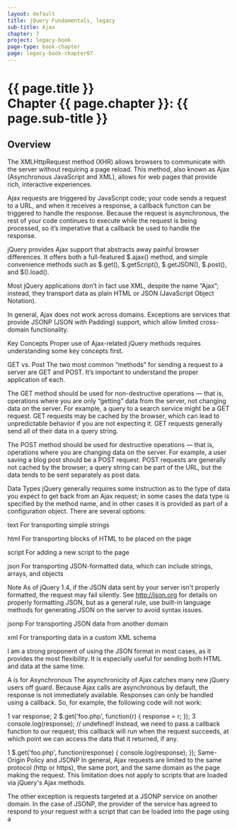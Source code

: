 ```yaml
---
layout: default
title: jQuery Fundamentals, legacy
sub-title: Ajax
chapter: 7
project: legacy-book
page-type: book-chapter
page: legacy-book-chapter07
---
```


# {{ page.title }} <br> Chapter {{ page.chapter }}: {{ page.sub-title }}

## Overview

The XMLHttpRequest method (XHR) allows browsers to communicate with the server without requiring a page reload. This method, also known as Ajax (Asynchronous JavaScript and XML), allows for web pages that provide rich, interactive experiences.

Ajax requests are triggered by JavaScript code; your code sends a request to a URL, and when it receives a response, a callback function can be triggered to handle the response. Because the request is asynchronous, the rest of your code continues to execute while the request is being processed, so it’s imperative that a callback be used to handle the response.

jQuery provides Ajax support that abstracts away painful browser differences. It offers both a full-featured $.ajax() method, and simple convenience methods such as $.get(), $.getScript(), $.getJSON(), $.post(), and $().load().

Most jQuery applications don’t in fact use XML, despite the name “Ajax”; instead, they transport data as plain HTML or JSON (JavaScript Object Notation).

In general, Ajax does not work across domains. Exceptions are services that provide JSONP (JSON with Padding) support, which allow limited cross-domain functionality.

Key Concepts
Proper use of Ajax-related jQuery methods requires understanding some key concepts first.

GET vs. Post
The two most common “methods” for sending a request to a server are GET and POST. It’s important to understand the proper application of each.

The GET method should be used for non-destructive operations — that is, operations where you are only “getting” data from the server, not changing data on the server. For example, a query to a search service might be a GET request. GET requests may be cached by the browser, which can lead to unpredictable behavior if you are not expecting it. GET requests generally send all of their data in a query string.

The POST method should be used for destructive operations — that is, operations where you are changing data on the server. For example, a user saving a blog post should be a POST request. POST requests are generally not cached by the browser; a query string can be part of the URL, but the data tends to be sent separately as post data.

Data Types
jQuery generally requires some instruction as to the type of data you expect to get back from an Ajax request; in some cases the data type is specified by the method name, and in other cases it is provided as part of a configuration object. There are several options:

text
For transporting simple strings

html
For transporting blocks of HTML to be placed on the page

script
For adding a new script to the page

json
For transporting JSON-formatted data, which can include strings, arrays, and objects

Note
As of jQuery 1.4, if the JSON data sent by your server isn't properly formatted, the request may fail silently. See http://json.org for details on properly formatting JSON, but as a general rule, use built-in language methods for generating JSON on the server to avoid syntax issues.

jsonp
For transporting JSON data from another domain

xml
For transporting data in a custom XML schema

I am a strong proponent of using the JSON format in most cases, as it provides the most flexibility. It is especially useful for sending both HTML and data at the same time.

A is for Asynchronous
The asynchronicity of Ajax catches many new jQuery users off guard. Because Ajax calls are asynchronous by default, the response is not immediately available. Responses can only be handled using a callback. So, for example, the following code will not work:

1
var response;
2
$.get('foo.php', function(r) { response = r; });
3
console.log(response); // undefined!
Instead, we need to pass a callback function to our request; this callback will run when the request succeeds, at which point we can access the data that it returned, if any.

1
$.get('foo.php', function(response) { console.log(response); });
Same-Origin Policy and JSONP
In general, Ajax requests are limited to the same protocol (http or https), the same port, and the same domain as the page making the request. This limitation does not apply to scripts that are loaded via jQuery's Ajax methods.

The other exception is requests targeted at a JSONP service on another domain. In the case of JSONP, the provider of the service has agreed to respond to your request with a script that can be loaded into the page using a <script> tag, thus avoiding the same-origin limitation; that script will include the data you requested, wrapped in a callback function you provide.

Ajax and Firebug
Firebug (or the Webkit Inspector in Chrome or Safari) is an invaluable tool for working with Ajax requests. You can see Ajax requests as they happen in the Console tab of Firebug (and in the Resources > XHR panel of Webkit Inspector), and you can click on a request to expand it and see details such as the request headers, response headers, response content, and more. If something isn't going as expected with an Ajax request, this is the first place to look to track down what's wrong.

jQuery's Ajax-Related Methods
While jQuery does offer many Ajax-related convenience methods, the core $.ajax method is at the heart of all of them, and understanding it is imperative. We'll review it first, and then touch briefly on the convenience methods.

I generally use the $.ajax method and do not use convenience methods. As you'll see, it offers features that the convenience methods do not, and its syntax is more easily understandable, in my opinion.

$.ajax
jQuery’s core $.ajax method is a powerful and straightforward way of creating Ajax requests. It takes a configuration object that contains all the instructions jQuery requires to complete the request. The $.ajax method is particularly valuable because it offers the ability to specify both success and failure callbacks. Also, its ability to take a configuration object that can be defined separately makes it easier to write reusable code. For complete documentation of the configuration options, visit http://api.jquery.com/jQuery.ajax/.

Example 7.1: Using the core $.ajax method

01
$.ajax({
02
    // the URL for the request
03
    url : 'post.php',
04
 
05
    // the data to send
06
    // (will be converted to a query string)
07
    data : { id : 123 },
08
 
09
    // whether this is a POST or GET request
10
    type : 'GET',
11
 
12
    // the type of data we expect back
13
    dataType : 'json',
14
 
15
    // code to run if the request succeeds;
16
    // the response is passed to the function
17
    success : function(json) {
18
        $('<h1/>').text(json.title).appendTo('body');
19
        $('<div class="content"/>')
20
            .html(json.html).appendTo('body');
21
    },
22
 
23
    // code to run if the request fails;
24
    // the raw request and status codes are
25
    // passed to the function
26
    error : function(xhr, status) {
27
        alert('Sorry, there was a problem!');
28
    },
29
 
30
    // code to run regardless of success or failure
31
    complete : function(xhr, status) {
32
        alert('The request is complete!');
33
    }
34
});
Note
A note about the dataType setting: if the server sends back data that is in a different format than you specify, your code may fail, and the reason will not always be clear, because the HTTP response code will not show an error. When working with Ajax requests, make sure your server is sending back the data type you're asking for, and verify that the Content-type header is accurate for the data type. For example, for JSON data, the Content-type header should be application/json.

$.ajax Options
There are many, many options for the $.ajax method, which is part of its power. For a complete list of options, visit http://api.jquery.com/jQuery.ajax/; here are several that you will use frequently:

async
Set to false if the request should be sent synchronously. Defaults to true. Note that if you set this option to false, your request will block execution of other code until the response is received.

cache
Whether to use a cached response if available. Defaults to true for all dataTypes except "script" and "jsonp". When set to false, the URL will simply have a cachebusting parameter appended to it.

complete
A callback function to run when the request is complete, regardless of success or failure. The function receives the raw request object and the text status of the request.

context
The scope in which the callback function(s) should run (i.e. what this will mean inside the callback function(s)). By default, this inside the callback function(s) refers to the object originally passed to $.ajax.

data
The data to be sent to the server. This can either be an object or a query string, such as foo=bar&baz=bim.

dataType
The type of data you expect back from the server. By default, jQuery will look at the MIME type of the response if no dataType is specified.

error
A callback function to run if the request results in an error. The function receives the raw request object and the text status of the request.

jsonp
The callback name to send in a query string when making a JSONP request. Defaults to "callback".

success
A callback function to run if the request succeeds. The function receives the response data (converted to a JavaScript object if the dataType was JSON), as well as the text status of the request and the raw request object.

timeout
The time in milliseconds to wait before considering the request a failure.

traditional
Set to true to use the param serialization style in use prior to jQuery 1.4. For details, see http://api.jquery.com/jQuery.param/.

type
The type of the request, "POST" or "GET". Defaults to "GET". Other request types, such as "PUT" and "DELETE" can be used, but they may not be supported by all browsers.

url
The URL for the request.

The url option is the only required property of the $.ajax configuration object; all other properties are optional.

Convenience Methods
If you don't need the extensive configurability of $.ajax, and you don't care about handling errors, the Ajax convenience functions provided by jQuery can be useful, terse ways to accomplish Ajax requests. These methods are just "wrappers" around the core $.ajax method, and simply pre-set some of the options on the $.ajax method.

The convenience methods provided by jQuery are:

$.get
Perform a GET request to the provided URL.

$.post
Perform a POST request to the provided URL.

$.getScript
Add a script to the page.

$.getJSON
Perform a GET request, and expect JSON to be returned.

In each case, the methods take the following arguments, in order:

url
The URL for the request. Required.

data
The data to be sent to the server. Optional. This can either be an object or a query string, such as foo=bar&baz=bim.

Note
This option is not valid for $.getScript.

success callback
A callback function to run if the request succeeds. Optional. The function receives the response data (converted to a JavaScript object if the data type was JSON), as well as the text status of the request and the raw request object.

data type
The type of data you expect back from the server. Optional.

Note
This option is only applicable for methods that don't already specify the data type in their name.

Example 7.2: Using jQuery's Ajax convenience methods

01
// get plain text or html
02
$.get('/users.php', { userId : 1234 }, function(resp) {
03
    console.log(resp);
04
});
05
 
06
// add a script to the page, then run a function defined in it
07
$.getScript('/static/js/myScript.js', function() {
08
    functionFromMyScript();
09
});
10
 
11
// get JSON-formatted data from the server
12
$.getJSON('/details.php', function(resp) {
13
    $.each(resp, function(k, v) {
14
        console.log(k + ' : ' + v);
15
    });
16
});
$.fn.load
The $.fn.load method is unique among jQuery’s Ajax methods in that it is called on a selection. The $.fn.load method fetches HTML from a URL, and uses the returned HTML to populate the selected element(s). In addition to providing a URL to the method, you can optionally provide a selector; jQuery will fetch only the matching content from the returned HTML.

Example 7.3: Using $.fn.load to populate an element

1
$('#newContent').load('/foo.html');
Example 7.4: Using $.fn.load to populate an element based on a selector

1
$('#newContent').load('/foo.html #myDiv h1:first', function(html) {
2
  alert('Content updated!');
3
});
Ajax and Forms
jQuery’s ajax capabilities can be especially useful when dealing with forms. The jQuery Form Plugin is a well-tested tool for adding Ajax capabilities to forms, and you should generally use it for handling forms with Ajax rather than trying to roll your own solution for anything remotely complex. That said, there are a two jQuery methods you should know that relate to form processing in jQuery: $.fn.serialize and $.fn.serializeArray.

Example 7.5: Turning form data into a query string

1
$('#myForm').serialize();
Example 7.6: Creating an array of objects containing form data

1
$('#myForm').serializeArray();
2
 
3
// creates a structure like this:
4
[
5
    { name : 'field1', value : 123 },
6
    { name : 'field2', value : 'hello world' }
7
]
Working with JSONP
The advent of JSONP — essentially a consensual cross-site scripting hack — has opened the door to powerful mashups of content. Many prominent sites provide JSONP services, allowing you access to their content via a predefined API. A particularly great source of JSONP-formatted data is the Yahoo! Query Language, which we'll use in the following example to fetch news about cats.

Example 7.7: Using YQL and JSONP

01
$.ajax({
02
    url : 'http://query.yahooapis.com/v1/public/yql',
03
 
04
    // the name of the callback parameter,
05
    // as specified by the YQL service
06
    jsonp : 'callback',
07
 
08
    // tell jQuery we're expecting JSONP
09
    dataType : 'jsonp',
10
 
11
    // tell YQL what we want and that we want JSON
12
    data : {
13
        q : 'select title,abstract,url from search.news where query="cat"',
14
        format : 'json'
15
    },
16
 
17
    // work with the response
18
    success : function(response) {
19
        console.log(response);
20
    }
21
});
jQuery handles all the complex aspects of JSONP behind-the-scenes — all we have to do is tell jQuery the name of the JSONP callback parameter specified by YQL ("callback" in this case), and otherwise the whole process looks and feels like a normal Ajax request.

Ajax Events
Often, you’ll want to perform an operation whenever an Ajax requests starts or stops, such as showing or hiding a loading indicator. Rather than defining this behavior inside every Ajax request, you can bind Ajax events to elements just like you'd bind other events. For a complete list of Ajax events, visit http://docs.jquery.com/Ajax_Events.

Example 7.8: Setting up a loading indicator using Ajax Events

1
$('#loading_indicator')
2
    .ajaxStart(function() { $(this).show(); })
3
    .ajaxStop(function() { $(this).hide(); });
Exercises
Load External Content
Open the file /exercises/index.html in your browser. Use the file /exercises/js/load.js. Your task is to load the content of a blog item when a user clicks on the title of the item.

Create a target div after the headline for each blog post and store a reference to it on the headline element using $.fn.data.
Bind a click event to the headline that will use the $.fn.load method to load the appropriate content from /exercises/data/blog.html into the target div. Don't forget to prevent the default action of the click event.
Note that each blog headline in index.html includes a link to the post. You'll need to leverage the href of that link to get the proper content from blog.html. Once you have the href, here's one way to process it into an ID that you can use as a selector in $.fn.load:

1
var href = 'blog.html#post1';
2
var tempArray = href.split('#');
3
var id = '#' + tempArray[1];
Remember to make liberal use of console.log to make sure you're on the right path!

Load Content Using JSON
Open the file /exercises/index.html in your browser. Use the file /exercises/js/specials.js. Your task is to show the user details about the special for a given day when the user selects a day from the select dropdown.

Append a target div after the form that's inside the #specials element; this will be where you put information about the special once you receive it.

Bind to the change event of the select element; when the user changes the selection, send an Ajax request to /exercises/data/specials.json.
When the request returns a response, use the value the user selected in the select (hint: $.fn.val) to look up information about the special in the JSON response.
Add some HTML about the special to the target div you created.

Finally, because the form is now Ajax-enabled, remove the submit button from the form.

Note that we're loading the JSON every time the user changes their selection. How could we change the code so we only make the request once, and then use a cached response when the user changes their choice in the select?
